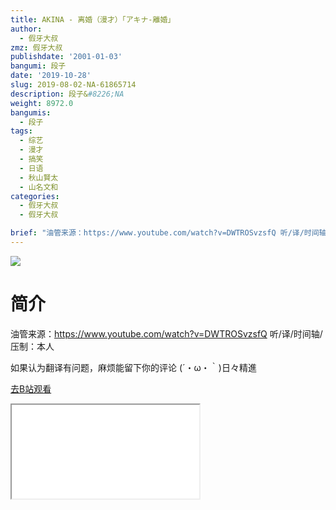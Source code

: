 ```yaml
---
title: AKINA - 离婚（漫才）「アキナ-離婚」
author:
  - 假牙大叔
zmz: 假牙大叔
publishdate: '2001-01-03'
bangumi: 段子
date: '2019-10-28'
slug: 2019-08-02-NA-61865714
description: 段子&#8226;NA
weight: 8972.0
bangumis:
  - 段子
tags:
  - 综艺
  - 漫才
  - 搞笑
  - 日语
  - 秋山賢太
  - 山名文和
categories:
  - 假牙大叔
  - 假牙大叔

brief: "油管来源：https://www.youtube.com/watch?v=DWTROSvzsfQ 听/译/时间轴/压制：本人 如果认为翻译有问题，麻烦能留下你的评论 (´・ω・｀)日々精進"
---
```

![](https://raw.githubusercontent.com/tcgriffith/owaraisite/master/static/tmpimg/7abaa0a15c791bf948efbaa1674d0941a7f45895.jpg.480.jpg)
# 简介  
油管来源：https://www.youtube.com/watch?v=DWTROSvzsfQ
听/译/时间轴/压制：本人

如果认为翻译有问题，麻烦能留下你的评论
(´・ω・｀)日々精進  

[去B站观看](https://www.bilibili.com/video/av61865714/)
<div class ="resp-container"><iframe class="testiframe" src="//player.bilibili.com/player.html?aid=61865714"", scrolling="no", allowfullscreen="true" > </iframe></div> 
